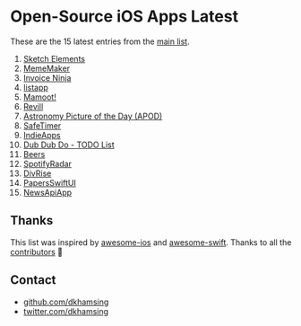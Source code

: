 # Open-Source iOS Apps Latest

These are the 15 latest entries from the [main list](https://github.com/dkhamsing/open-source-ios-apps).


1. [Sketch Elements](https://github.com/molcik/ios-sketch-elements)
2. [MemeMaker](https://github.com/dempseyatgithub/MemeMaker)
3. [Invoice Ninja](https://github.com/invoiceninja/flutter-client)
4. [listapp](https://github.com/dkhamsing/listapp.ios)
5. [Mamoot!](https://github.com/Benetos/Mamoot)
6. [Revill](https://github.com/ViniciusDeep/Revill)
7. [Astronomy Picture of the Day (APOD)](https://github.com/LASER-Yi/SwiftUI-APOD)
8. [SafeTimer](https://github.com/Hortelanos/SafeTimer)
9. [IndieApps](https://github.com/antranapp/IndieApps)
10. [Dub Dub Do - TODO List](https://github.com/StephenMcMillan/Dub-Dub-Do)
11. [Beers](https://github.com/crelies/Beers)
12. [SpotifyRadar](https://github.com/ThasianX/SpotifyRadar)
13. [DivRise](https://github.com/ThasianX/DivRise)
14. [PapersSwiftUI](https://github.com/donbytyqi/PapersSwiftUI)
15. [NewsApiApp](https://github.com/SchwiftyUI/NewsApiApp)

## Thanks

This list was inspired by [awesome-ios](https://github.com/vsouza/awesome-ios) and [awesome-swift](https://github.com/matteocrippa/awesome-swift). Thanks to all the [contributors](https://github.com/dkhamsing/open-source-ios-apps/graphs/contributors) 🎉 

## Contact

- [github.com/dkhamsing](https://github.com/dkhamsing)
- [twitter.com/dkhamsing](https://twitter.com/dkhamsing)
